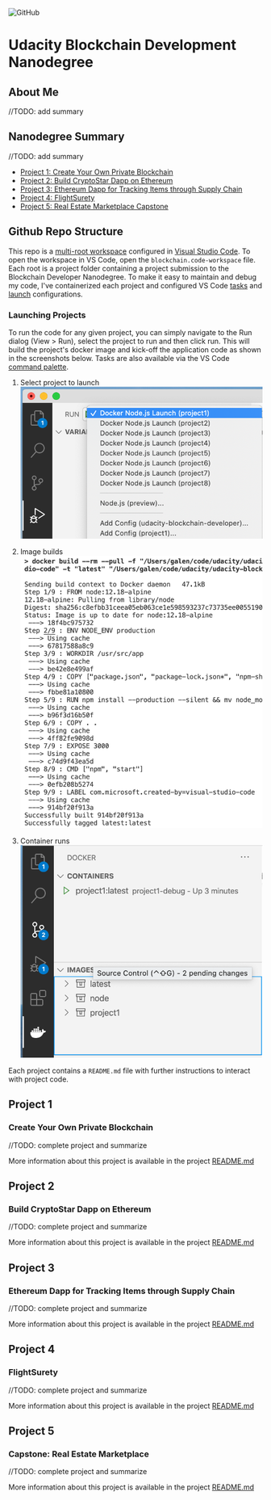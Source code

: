![GitHub](https://img.shields.io/github/license/galen211/udacity-blockchain-developer?style=flat-square)

# Udacity Blockchain Development Nanodegree

## About Me
//TODO: add summary

## Nanodegree Summary
//TODO: add summary

- [Project 1: Create Your Own Private Blockchain](#project-1)
- [Project 2: Build CryptoStar Dapp on Ethereum](#project-2)
- [Project 3: Ethereum Dapp for Tracking Items through Supply Chain](#project-3)
- [Project 4: FlightSurety](#project-4)
- [Project 5: Real Estate Marketplace Capstone](#project-5)

## Github Repo Structure
This repo is a [multi-root workspace](https://code.visualstudio.com/docs/editor/multi-root-workspaces) configured in [Visual Studio Code](https://code.visualstudio.com/).  To open the workspace in VS Code, open the `blockchain.code-workspace` file.  Each root is a project folder containing a project submission to the Blockchain Developer Nanodegree.  To make it easy to maintain and debug my code, I've containerized each project and configured VS Code [tasks](https://code.visualstudio.com/docs/editor/tasks) and [launch](https://code.visualstudio.com/docs/editor/debugging#_launch-configurations) configurations.

### Launching Projects
To run the code for any given project, you can simply navigate to the Run dialog (View > Run), select the project to run and then click run.  This will build the project's docker image and kick-off the application code as shown in the screenshots below.  Tasks are also available via the VS Code [command palette](https://code.visualstudio.com/docs/getstarted/userinterface#_command-palette).

1. Select project to launch
![Launching project](/assets/home/launch.png)

2. Image builds
![Building project image](/assets/home/build.png)

3. Container runs
![Running project container](/assets/home/run.png)

Each project contains a `README.md` file with further instructions to interact with project code.

## Project 1
### Create Your Own Private Blockchain
//TODO: complete project and summarize

More information about this project is available in the project [README.md](/project1/README.md)

## Project 2
### Build CryptoStar Dapp on Ethereum
//TODO: complete project and summarize

More information about this project is available in the project [README.md](/project2/README.md)

## Project 3
### Ethereum Dapp for Tracking Items through Supply Chain
//TODO: complete project and summarize

More information about this project is available in the project [README.md](/project3/README.md)

## Project 4
### FlightSurety
//TODO: complete project and summarize

More information about this project is available in the project [README.md](/project4/README.md)

## Project 5
### Capstone: Real Estate Marketplace
//TODO: complete project and summarize

More information about this project is available in the project [README.md](/project5/README.md)
